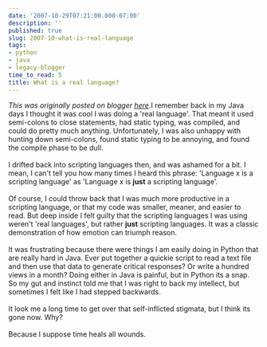 ```yaml
---
date: '2007-10-29T07:21:00.000-07:00'
description: ''
published: true
slug: 2007-10-what-is-real-language
tags:
- python
- java
- legacy-blogger
time_to_read: 5
title: What is a real language?
---
```


*This was originally posted on blogger [here](https://pydanny.blogspot.com/2007/10/what-is-real-language.html)*.I remember back in my Java days I thought it was cool I was doing a 'real language'.  That meant it used semi-colons to close statements, had static typing, was compiled, and could do pretty much anything.  Unfortunately, I was also unhappy with hunting down semi-colons, found static typing to be annoying, and found the compile phase to be dull.<br /><br />I drifted back into scripting languages then, and was ashamed for a bit.  I mean, I can't tell you how many times I heard this phrase: 'Language x is a scripting language' as 'Language x is <span style="font-weight: bold;">just</span> a scripting language'.<br /><br />Of course, I could throw back that I was much more productive in a scripting language, or that my code was smaller, meaner, and easier to read.  But deep inside I felt guilty that the scripting languages I was using weren't 'real languages', but rather <span style="font-weight: bold;">just</span> scripting languages.  It was a classic demonstration of how emotion can triumph reason.<br /><br />It was frustrating because there were things I am easily doing in Python that are really hard in Java.  Ever put together a quickie script to read a text file and then use that data to generate critical responses?  Or write a hundred views in a month?  Doing either in Java is painful, but in Python its a snap.  So my gut and instinct told me that I was right to back my intellect, but sometimes I felt like I had stepped backwards.<br /><br />It look me a long time to get over that self-inflicted stigmata, but I think its gone now.  Why?<br /><br />Because I suppose time heals all wounds.